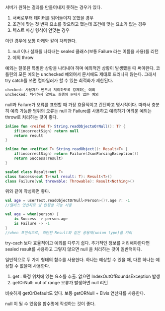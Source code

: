 서버가 원하는 결과를 만들어내지 못하는 경우가 있다.

1. 서버로부터 데이터를 읽어들이지 못했을 경우
2. 조건에 맞는 첫 번째 요소를 찾으려고 했는데 조건에 맞는 요소가 없는 경우 
3. 텍스트 파싱 형식이 안맞는 경우

이런 경우에 보통 아래와 같이 처리한다.

1. null 이나 실패를 나타내는 sealed 클래스(보통 Failure 라는 이름을 사용)를 리턴
2. 예외 throw 

예외는 잘못된 특별한 상황을 나타내야 하며 예외적인 상황이 발생했을 때 써야한다. 코틀린의 모든 예외는 unchecked 예외여서 문서에도 제대로 드러나지 않는다. 그래서 try catch를 쓰면 컴파일러가 할 수 있는 최적화가 제한된다.

```kotlin
checked: 사용자가 반드시 처리하도록 강제하는 예외
unchecked: 처리하지 않아도 실행에 문제가 없는 예외
```

null과 Failure가 오류를 표현할 때 가장 효율적이고 간단하고 명시적이다. 따라서 충분히 예측 가능한 범위의 오류는 null 과 Failure를 사용하고 예측하기 어려운 예외는 throw로 처리하는 것이 좋다.

```kotlin
inline fun <reifed T> String.readObjectoOrNull(): T? {
	if(incorrectSign) return null
	return result
}

inline fun <reified T> String.readObject(): Result<T> {
	if(incorrectSign) return Failure(JsonParsingException())
	return Success(result)
}

sealed class Result<out T>
class Success<out T>(val result: T): Result<T>()
class Failure(val throwable: Throwable): Result<Nothing>()
```

위와 같이 작성하면 좋다.

```kotlin
val age = userText.readObjectOrNull<Person>()?.age ?: -1
//엘비스 연산자로 널 안정성 기능 사용 

val age = when(person) {
	is Success -> person.age
	is Failure -> -1
}
//when 표현식으로, 리턴된 Result와 같은 공용체(union type)를 처리
```

try-cach 보다 효율적이고 예외를 다루기 쉽다.  추가적인 정보를 처리해야한다면 sealed result를 사용하고 그렇지 않으면 null 을 처리하는 것이 일반적이다. 

일반적으로 두 가지 형태의 함수를 사용한다. 하나는 예상할 수 있을 때, 다른 하나는 예상할 수 없을때 사용한다.

1. get : 특정 위치에 있는 요소를 추출. 없으면 IndexOutOfBoundsException 발생 
2. getOrNull: out of range 오류가 발생하면 null 리턴

비슷하게 getOrDefault도 있다. 보통 getORNull + Elvis 연산자를 사용한다.

null 이 될 수 있음을 함수명에 작성하는 것이 좋다.
